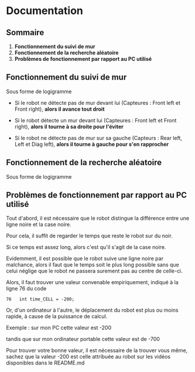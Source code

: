 # Documentation

## Sommaire
1. **Fonctionnement du suivi de mur**
2. **Fonctionnement de la recherche aléatoire**
3. **Problèmes de fonctionnement par rapport au PC utilisé**

## Fonctionnement du suivi de mur
Sous forme de logigramme

- Si le robot ne détecte pas de mur devant lui (Capteures : Front left et Front right), **alors il avance tout droit**

- Si le robot détecte un mur devant lui (Capteures : Front left et Front right), **alors il tourne à sa droite pour l'éviter**

- Si le robot ne détecte pas de mur sur sa gauche (Capteurs : Rear left, Left et Diag left), **alors il tourne à gauche pour s'en rapprocher**

## Fonctionnement de la recherche aléatoire
Sous forme de logigramme








## Problèmes de fonctionnement par rapport au PC utilisé

Tout d'abord, il est nécessaire que le robot distingue la différence entre une ligne noire et la case noire.

Pour cela, il suffit de regarder le temps que reste le robot sur du noir.

Si ce temps est assez long, alors c'est qu'il s'agit de la case noire.

Evidemment, il est possible que le robot suive une ligne noire par malchance, alors il faut que le temps soit le plus long possible sans que celui néglige que le robot ne passera surement pas au centre de celle-ci.

Alors, il faut trouver une valeur convenable empiriquement, indiqué à la ligne 76 du code

`76   int time_CELL = -200;`

Or, d'un ordinateur à l'autre, le déplacement du robot est plus ou moins rapide, à cause de la puissance de calcul.

Exemple : sur mon PC cette valeur est -200

tandis que sur mon ordinateur portable cette valeur est de -700

Pour trouver votre bonne valeur, il est nécessaire de la trouver vous même, sachez que la valeur -200 est celle attribuée au robot sur les vidéos disponibles dans le README.md
